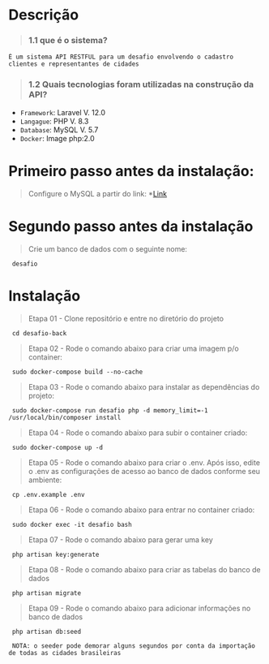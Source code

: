 # Descrição

   > ### 1.1 que é o sistema?
    É um sistema API RESTFUL para um desafio envolvendo o cadastro clientes e representantes de cidades
    

   > ### 1.2 Quais tecnologias foram utilizadas na construção da API?
   - `Framework`: Laravel V. 12.0
   - `Langague`: PHP V. 8.3
   - `Database`: MySQL V. 5.7
   - `Docker`: Image php:2.0
    

# Primeiro passo antes da instalação:

> Configure o MySQL a partir do link:
*[Link](https://github.com/raimoreirarodrigues/mysql)

# Segundo passo antes da instalação

> Crie um banco de dados com o seguinte nome:

     desafio

# Instalação

>    Etapa 01 - Clone repositório e entre no diretório do projeto
    
     cd desafio-back
    
>    Etapa 02 - Rode o comando abaixo para criar uma imagem p/o container:
    
     sudo docker-compose build --no-cache
    
>    Etapa 03 - Rode o comando abaixo para instalar as dependências do projeto:
    
     sudo docker-compose run desafio php -d memory_limit=-1 /usr/local/bin/composer install

>    Etapa 04 - Rode o comando abaixo para subir o container criado:

     sudo docker-compose up -d

>    Etapa 05 - Rode o comando abaixo para criar o .env. Após isso, edite o .env as configurações de acesso ao  banco de dados conforme seu ambiente:

     cp .env.example .env
    
>    Etapa 06 - Rode o comando abaixo para entrar no container criado:
    
     sudo docker exec -it desafio bash

>    Etapa 07 - Rode o comando abaixo para gerar uma key 
    
     php artisan key:generate

>    Etapa 08 - Rode o comando abaixo para criar as tabelas do banco de dados 
    
     php artisan migrate

>    Etapa 09 - Rode o comando abaixo para adicionar informações no banco de dados 
    
     php artisan db:seed

     NOTA: o seeder pode demorar alguns segundos por conta da importação de todas as cidades brasileiras
